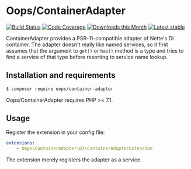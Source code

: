 # Oops/ContainerAdapter

[![Build Status](https://img.shields.io/travis/o2ps/ContainerAdapter.svg)](https://travis-ci.org/o2ps/ContainerAdapter)
[![Code Coverage](https://img.shields.io/codecov/c/github/o2ps/ContainerAdapter.svg)](https://codecov.io/gh/o2ps/ContainerAdapter)
[![Downloads this Month](https://img.shields.io/packagist/dm/oops/container-adapter.svg)](https://packagist.org/packages/oops/container-adapter)
[![Latest stable](https://img.shields.io/packagist/v/oops/container-adapter.svg)](https://packagist.org/packages/oops/container-adapter)

ContainerAdapter provides a PSR-11-compatible adapter of Nette's DI container. The adapter doesn't really like named services,
so it first assumes that the argument to `get()` or `has()` method is a type and tries to find a service of that type before
resorting to service name lookup.


## Installation and requirements

```bash
$ composer require oops/container-adapter
```

Oops/ContainerAdapter requires PHP >= 7.1.


## Usage

Register the extension in your config file:

```yaml
extensions:
	- Oops\ContainerAdapter\DI\ContainerAdapterExtension
```

The extension merely registers the adapter as a service.
